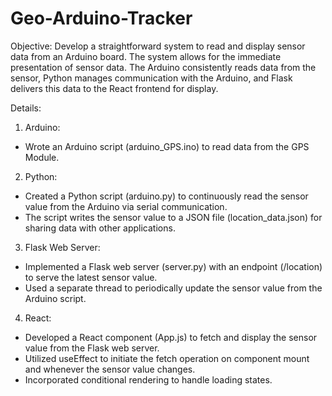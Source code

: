 # Geo-Arduino-Tracker

Objective: 
Develop a straightforward system to read and display sensor data from an Arduino board. The system allows for the immediate presentation of sensor data. The Arduino consistently reads data from the sensor, Python manages communication with the Arduino, and Flask delivers this data to the React frontend for display. 

Details:

1. Arduino:
-	Wrote an Arduino script (arduino_GPS.ino) to read data from the GPS Module. 

2. Python:
-	Created a Python script (arduino.py) to continuously read the sensor value from the Arduino via serial communication.
-	The script writes the sensor value to a JSON file (location_data.json) for sharing data with other applications.

3. Flask Web Server: 
-	Implemented a Flask web server (server.py) with an endpoint (/location) to serve the latest sensor value.
-	Used a separate thread to periodically update the sensor value from the Arduino script.

4. React: 
-	Developed a React component (App.js) to fetch and display the sensor value from the Flask web server.
-	Utilized useEffect to initiate the fetch operation on component mount and whenever the sensor value changes.
-	Incorporated conditional rendering to handle loading states.
